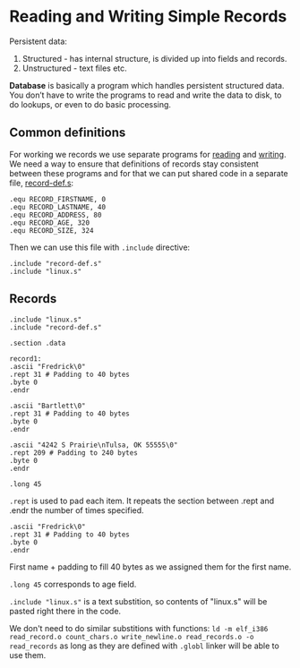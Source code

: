 # Reading and Writing Simple Records

Persistent data:
1. Structured - has internal structure, is divided up into fields and records.
2. Unstructured - text files etc.

**Database** is basically a program which handles persistent structured data. You don’t
have to write the programs to read and write the data to disk, to do lookups, or even to do
basic processing.

## Common definitions

For working we records we use separate programs for [reading](./read_record.s) and [writing](./write_record.s). We need a way to ensure that definitions of records stay consistent between these programs and for that we can put shared code in a separate file, [record-def.s](./record-def.s):
```assembly
.equ RECORD_FIRSTNAME, 0
.equ RECORD_LASTNAME, 40
.equ RECORD_ADDRESS, 80
.equ RECORD_AGE, 320
.equ RECORD_SIZE, 324
```

Then we can use this file with `.include` directive:
```assembly
.include "record-def.s"
.include "linux.s"
```

## Records

```assembly
.include "linux.s"
.include "record-def.s"

.section .data

record1:
.ascii "Fredrick\0"
.rept 31 # Padding to 40 bytes
.byte 0
.endr

.ascii "Bartlett\0"
.rept 31 # Padding to 40 bytes
.byte 0
.endr

.ascii "4242 S Prairie\nTulsa, OK 55555\0"
.rept 209 # Padding to 240 bytes
.byte 0
.endr

.long 45
```

`.rept` is used to pad each item. It repeats the section between .rept and .endr the number of times specified.

```assembly
.ascii "Fredrick\0"
.rept 31 # Padding to 40 bytes
.byte 0
.endr
```
First name + padding to fill 40 bytes as we assigned them for the first name.

`.long 45` corresponds to age field.

`.include "linux.s"` is a text substition, so contents of "linux.s" will be pasted right there in the code.

We don't need to do similar substitions with functions:
`ld -m elf_i386 read_record.o count_chars.o write_newline.o read_records.o -o read_records`
as long as they are defined with `.globl` linker will be able to use them.
